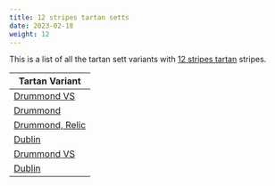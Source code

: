 ```yaml
---
title: 12 stripes tartan setts
date: 2023-02-18
weight: 12
---
```

This is a list of all the tartan sett variants with [12 stripes tartan](/stripes/stripes12/) stripes.

| Tartan Variant |
|---------------|
| [Drummond VS](/tartans/g/8/r2/g2/r56/g16/k2/g2/k2/g36/r2/g2/r/8/)||
| [Drummond](/tartans/b/48/r14/g14/r78/b8/r4/b4/r10/g84/r14/b12/r/14/)||
| [Drummond, Relic](/tartans/r/16/b6/k8/y4/k2/ln8/k2/g26/y2/k16/ln2/r/52/)||
| [Dublin](/tartans/g/6/dra6/g6/dra32/g6/dra6/g6/dr10/g36/r4/g16/r/6/)||
| [Drummond VS](/tartans/dg/8/dr2/dg2/dr56/dg16/k2/dg2/k2/dg36/dr2/dg2/dr/8/)||
| [Dublin](/tartans/g/6/dra6/g6/dra32/g6/dra6/g6/dr10/g36/r4/g16/r/6/)||
